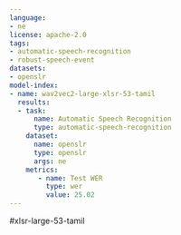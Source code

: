 ```yaml
---
language:
- ne
license: apache-2.0
tags:
- automatic-speech-recognition
- robust-speech-event
datasets:
- openslr
model-index:
- name: wav2vec2-large-xlsr-53-tamil
  results:
  - task: 
      name: Automatic Speech Recognition 
      type: automatic-speech-recognition
    dataset:
      name: openslr 
      type: openslr
      args: ne
    metrics:
       - name: Test WER
         type: wer
         value: 25.02 
---
```


#xlsr-large-53-tamil